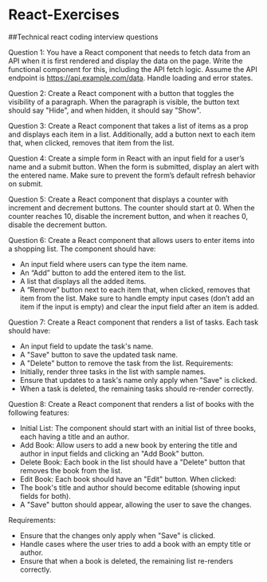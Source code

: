 # React-Exercises

##Technical react coding interview questions

Question 1:
You have a React component that needs to fetch data from an API when it is first rendered and display the data on the page. Write the functional component for this, including the API fetch logic. Assume the API endpoint is https://api.example.com/data. Handle loading and error states.

Question 2:
Create a React component with a button that toggles the visibility of a paragraph. When the paragraph is visible, the button text should say "Hide", and when hidden, it should say "Show".

Question 3:
Create a React component that takes a list of items as a prop and displays each item in a list. Additionally, add a button next to each item that, when clicked, removes that item from the list.

Question 4:
Create a simple form in React with an input field for a user’s name and a submit button. When the form is submitted, display an alert with the entered name. Make sure to prevent the form’s default refresh behavior on submit.

Question 5:
Create a React component that displays a counter with increment and decrement buttons. The counter should start at 0. When the counter reaches 10, disable the increment button, and when it reaches 0, disable the decrement button.

Question 6:
Create a React component that allows users to enter items into a shopping list. The component should have:

- An input field where users can type the item name.
- An “Add” button to add the entered item to the list.
- A list that displays all the added items.
- A “Remove” button next to each item that, when clicked, removes that item from the list.
  Make sure to handle empty input cases (don’t add an item if the input is empty) and clear the input field after an item is added.

Question 7:
Create a React component that renders a list of tasks. Each task should have:

- An input field to update the task's name.
- A "Save" button to save the updated task name.
- A "Delete" button to remove the task from the list.
  Requirements:
- Initially, render three tasks in the list with sample names.
- Ensure that updates to a task's name only apply when "Save" is clicked.
- When a task is deleted, the remaining tasks should re-render correctly.

Question 8:
Create a React component that renders a list of books with the following features:

- Initial List: The component should start with an initial list of three books, each having a title and an author.
- Add Book: Allow users to add a new book by entering the title and author in input fields and clicking an "Add Book" button.
- Delete Book: Each book in the list should have a "Delete" button that removes the book from the list.
- Edit Book: Each book should have an "Edit" button. When clicked:
- The book's title and author should become editable (showing input fields for both).
- A "Save" button should appear, allowing the user to save the changes.

Requirements:

- Ensure that the changes only apply when "Save" is clicked.
- Handle cases where the user tries to add a book with an empty title or author.
- Ensure that when a book is deleted, the remaining list re-renders correctly.
